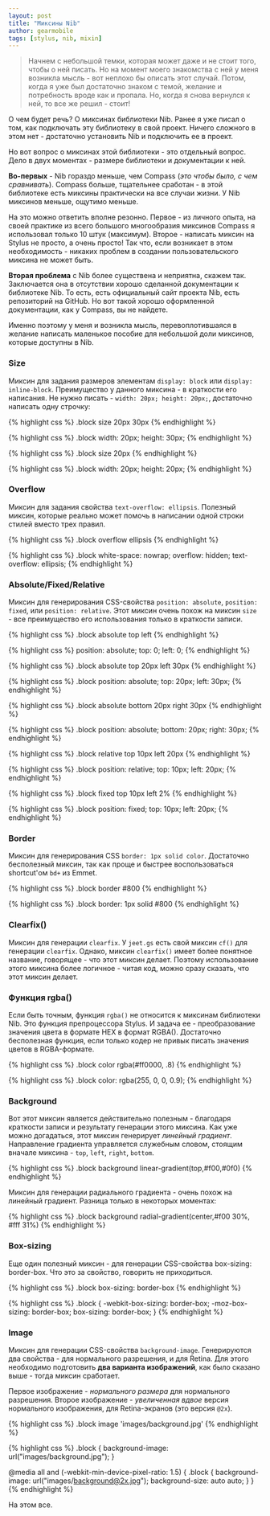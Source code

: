 ```yaml
---
layout: post
title: "Миксины Nib"
author: gearmobile
tags: [stylus, nib, mixin]
---
```


> Начнем с небольшой темки, которая может даже и не стоит того, чтобы о ней писать. Но на момент моего знакомства с ней у меня возникла мысль - вот неплохо бы описать этот случай. Потом, когда я уже был достаточно знаком с темой, желание и потребность вроде как и пропала. Но, когда я снова вернулся к ней, то все же решил - стоит!

О чем будет речь? О миксинах библиотеки Nib. Ранее я уже писал о том, как подключать эту библиотеку в свой проект. Ничего сложного в этом нет - достаточно установить Nib и подключить ее в проект.

Но вот вопрос о миксинах этой библиотеки - это отдельный вопрос. Дело в двух моментах - размере библиотеки и документации к ней.

**Во-первых** - Nib гораздо меньше, чем Compass (*это чтобы было, с чем сравнивать*). Compass больше, тщательнее сработан - в этой библиотеке есть миксины практически на все случаи жизни. У Nib миксинов меньше, ощутимо меньше.

На это можно ответить вполне резонно. Первое - из личного опыта, на своей практике из всего большого многообразия миксинов Compass я использовал только 10 штук (максимум). Второе - написать миксин на Stylus не просто, а очень просто! Так что, если возникает в этом необходимость - никаких проблем в создании пользовательского миксина не может быть.

**Вторая проблема** с Nib более существена и неприятна, скажем так. Заключается она в отсутствии хорошо сделанной документации к библиотеке Nib. То есть, есть официальный сайт проекта Nib, есть репозиторий на GitHub. Но вот такой хорошо оформленной документации, как у Compass, вы не найдете.

Именно поэтому у меня и возникла мысль, перевоплотившаяся в желание написать маленькое пособие для небольшой доли миксинов, которые доступны в Nib.

### Size

Миксин для задания размеров элементам `display: block` или `display: inline-block`. Преимущество у данного миксина - в краткости его написания. Не нужно писать - `width: 20px; height: 20px;`, достаточно написать одну строчку:

{% highlight css %}
  .block
  	size 20px 30px
{% endhighlight %}

{% highlight css %}
  .block
  	width: 20px;
  	height: 30px;
{% endhighlight %}

{% highlight css %}
  .block
  	size 20px
{% endhighlight %}

{% highlight css %}
  .block
  	width: 20px;
  	height: 20px;
{% endhighlight %}

### Overflow

Миксин для задания свойства `text-overflow: ellipsis`. Полезный миксин, которые реально может помочь в написании одной строки стилей вместо трех правил.

{% highlight css %}
  .block
  	overflow ellipsis
{% endhighlight %}

{% highlight css %}
  .block
  	white-space: nowrap;
  	overflow: hidden;
  	text-overflow: ellipsis;
{% endhighlight %}

### Absolute/Fixed/Relative

Миксин для генерирования CSS-свойства `position: absolute`, `position: fixed`, или `position: relative`. Этот миксин очень похож на миксин `size` - все преимущество его использования только в краткости записи.

{% highlight css %}
  .block
    absolute top left
{% endhighlight %}

{% highlight css %}
  position: absolute;
  top: 0;
  left: 0;
{% endhighlight %}

{% highlight css %}
  .block
    absolute top 20px left 30px
{% endhighlight %}

{% highlight css %}
  .block
    position: absolute;
    top: 20px;
    left: 30px;
{% endhighlight %}

{% highlight css %}
  .block
    absolute bottom 20px right 30px
{% endhighlight %}

{% highlight css %}
  .block
    position: absolute;
    bottom: 20px;
    right: 30px;
{% endhighlight %}

{% highlight css %}
  .block
    relative top 10px left 20px
{% endhighlight %}

{% highlight css %}
  .block
    position: relative;
    top: 10px;
    left: 20px;
{% endhighlight %}

{% highlight css %}
  .block
    fixed top 10px left 2%
{% endhighlight %}

{% highlight css %}
  .block
    position: fixed;
    top: 10px;
    left: 20px;
{% endhighlight %}

### Border

Миксин для генерирования CSS `border: 1px solid color`. Достаточно бесполезный миксин, так как проще и быстрее воспользоваться shortcut'ом `bd+` из Emmet.

{% highlight css %}
  .block
    border #800
{% endhighlight %}

{% highlight css %}
  .block
    border: 1px solid #800
{% endhighlight %}

### Clearfix()

Миксин для генерации `clearfix`. У `jeet.gs` есть свой миксин `cf()` для генерации `clearfix`. Однако, миксин `clearfix()` имеет более понятное название, говорящее - что этот миксин делает. Поэтому использование этого миксина более логичное - читая код, можно сразу сказать, что этот миксин делает.

### Функция rgba()

Если быть точным, функция `rgba()` не относится к миксинам библиотеки Nib. Это функция препроцессора Stylus. И задача ее - преобразование значения цвета в формате HEX в формат RGBA(). Достаточно бесполезная функция, если только кодер не привык писать значения цветов в RGBA-формате.

{% highlight css %}
  .block
    color rgba(#ff0000, .8)
{% endhighlight %}

{% highlight css %}
  .block
    color: rgba(255, 0, 0, 0.9);
{% endhighlight %}

### Background

Вот этот миксин является действительно полезным - благодаря краткости записи и результату генерации этого миксина. Как уже можно догадаться, этот миксин генерирует *линейный градиент*. Направление градиента управляется служебным словом, стоящим вначале миксина - `top`, `left`, `right`, `bottom`.

{% highlight css %}
  .block
    background linear-gradient(top,#f00,#0f0)
{% endhighlight %}

Миксин для генерации радиального градиента - очень похож на линейный градиент. Разница только в некоторых моментах:

{% highlight css %}
  .block
    background radial-gradient(center,#f00 30%, #fff 31%)
{% endhighlight %}

### Box-sizing

Еще один полезный миксин - для генерации CSS-свойства box-sizing: border-box. Что это за свойство, говорить не приходиться.

{% highlight css %}
  .block
    box-sizing: border-box
{% endhighlight %}

{% highlight css %}
  .block {
    -webkit-box-sizing: border-box;
    -moz-box-sizing: border-box;
    box-sizing: border-box;
  }
{% endhighlight %}

### Image

Миксин для генерации CSS-свойства `background-image`. Генерируются два свойства - для нормального разрешения, и для Retina. Для этого необходимо подготовить **два варианта изображений**, как было сказано выше - тогда миксин сработает.

Первое изображение - *нормального размера* для нормального разрешения. Второе изображение - *увеличенная вдвое* версия нормального изображения, для Retina-экранов (это версия `@2x`).

{% highlight css %}
  .block
    image 'images/background.jpg'
{% endhighlight %}

{% highlight css %}
  .block {
    background-image: url("images/background.jpg");
  }

  @media all and (-webkit-min-device-pixel-ratio: 1.5) {
    .block {
      background-image: url("images/background@2x.jpg");
      background-size: auto auto;
    }
  }
{% endhighlight %}

На этом все.
